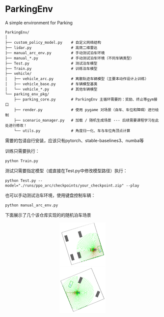 # ParkingEnv
A simple environment for Parking

```
ParkingEnv/
│
├── custom_policy_model.py    # 自定义网络结构
├── lidar.py                  # 高效二维雷达
├── manual_arc_env.py         # 手动测试泊车环境
├── manual_*.py               # 手动测试泊车环境（不同车辆类型）
├── Test.py                   # 测试泊车模型
├── Train.py                  # 训练泊车模型
├── vehicle/
│   ├── vehicle_arc.py        # 离散轨迹车辆模型（主要本动作设计上训练）
│   ├── vehicle_base.py       # 车辆模型基类
│   └── vehicle_*.py          # 其他车辆模型
└── parking_env_pkg/
    ├── parking_core.py       # ParkingEnv 主循环需要的：奖励、终止等gym接口
    ├── render.py             # 使用 pygame 对场景（自车、车位和障碍）进行绘制 
    ├── scenario_manager.py   # 加载 / 随机生成场景 --- 后续需要课程学习在此处进行修改！
    └── utils.py              # 角度归一化、车与车位角顶点计算
```

需要的包请自行安装，应该只有pytorch、stable-baselines3、numba等

训练只需要执行：
```
python Train.py
```

测试只需要指定模型（或直接在Test.py中修改模型路径）执行：
```
python Test.py --model="./runs/ppo_arc/checkpoints/your_checkpoint.zip" --play
```

也可以手动测试泊车环境，使用键盘控制车辆：
```
python manual_arc_env.py
```

下面展示了几个该仓库实现的的随机泊车场景

<div align="center">
<img src=figures/random_env_example1.png width=30% />
</div>

<div align="center">
<img src=figures/random_env_example3.png width=30% />
</div>

